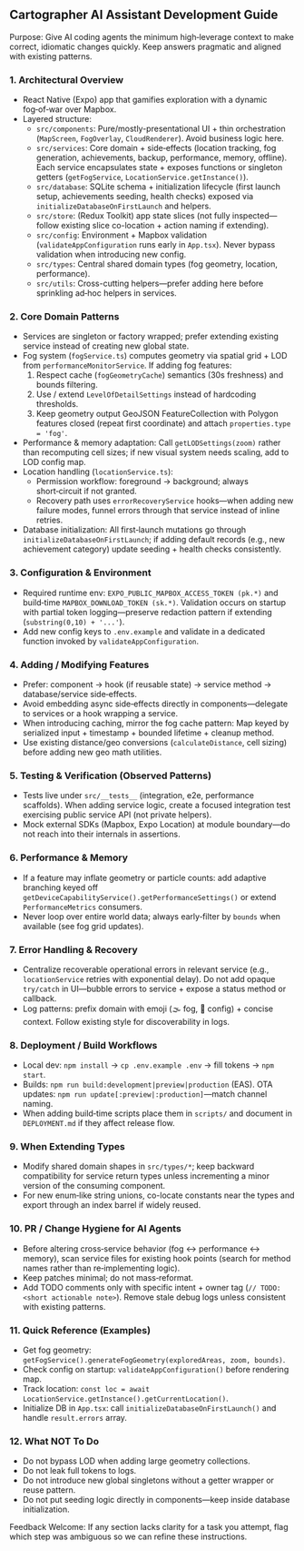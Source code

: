 ## Cartographer AI Assistant Development Guide

Purpose: Give AI coding agents the minimum high‑leverage context to make correct, idiomatic changes quickly. Keep answers pragmatic and aligned with existing patterns.

### 1. Architectural Overview
- React Native (Expo) app that gamifies exploration with a dynamic fog‑of‑war over Mapbox.
- Layered structure:
	- `src/components`: Pure/mostly-presentational UI + thin orchestration (`MapScreen`, `FogOverlay`, `CloudRenderer`). Avoid business logic here.
	- `src/services`: Core domain + side‑effects (location tracking, fog generation, achievements, backup, performance, memory, offline). Each service encapsulates state + exposes functions or singleton getters (`getFogService`, `LocationService.getInstance()`).
	- `src/database`: SQLite schema + initialization lifecycle (first launch setup, achievements seeding, health checks) exposed via `initializeDatabaseOnFirstLaunch` and helpers.
	- `src/store`: (Redux Toolkit) app state slices (not fully inspected—follow existing slice co-location + action naming if extending).
	- `src/config`: Environment + Mapbox validation (`validateAppConfiguration` runs early in `App.tsx`). Never bypass validation when introducing new config.
	- `src/types`: Central shared domain types (fog geometry, location, performance).
	- `src/utils`: Cross-cutting helpers—prefer adding here before sprinkling ad‑hoc helpers in services.

### 2. Core Domain Patterns
- Services are singleton or factory wrapped; prefer extending existing service instead of creating new global state.
- Fog system (`fogService.ts`) computes geometry via spatial grid + LOD from `performanceMonitorService`. If adding fog features:
	1. Respect cache (`fogGeometryCache`) semantics (30s freshness) and bounds filtering.
	2. Use / extend `LevelOfDetailSettings` instead of hardcoding thresholds.
	3. Keep geometry output GeoJSON FeatureCollection with Polygon features closed (repeat first coordinate) and attach `properties.type = 'fog'`.
- Performance & memory adaptation: Call `getLODSettings(zoom)` rather than recomputing cell sizes; if new visual system needs scaling, add to LOD config map.
- Location handling (`locationService.ts`):
	- Permission workflow: foreground → background; always short‑circuit if not granted.
	- Recovery path uses `errorRecoveryService` hooks—when adding new failure modes, funnel errors through that service instead of inline retries.
- Database initialization: All first‑launch mutations go through `initializeDatabaseOnFirstLaunch`; if adding default records (e.g., new achievement category) update seeding + health checks consistently.

### 3. Configuration & Environment
- Required runtime env: `EXPO_PUBLIC_MAPBOX_ACCESS_TOKEN (pk.*)` and build‑time `MAPBOX_DOWNLOAD_TOKEN (sk.*)`. Validation occurs on startup with partial token logging—preserve redaction pattern if extending (`substring(0,10) + '...'`).
- Add new config keys to `.env.example` and validate in a dedicated function invoked by `validateAppConfiguration`.

### 4. Adding / Modifying Features
- Prefer: component -> hook (if reusable state) -> service method -> database/service side‑effects.
- Avoid embedding async side‑effects directly in components—delegate to services or a hook wrapping a service.
- When introducing caching, mirror the fog cache pattern: Map keyed by serialized input + timestamp + bounded lifetime + cleanup method.
- Use existing distance/geo conversions (`calculateDistance`, cell sizing) before adding new geo math utilities.

### 5. Testing & Verification (Observed Patterns)
- Tests live under `src/__tests__` (integration, e2e, performance scaffolds). When adding service logic, create a focused integration test exercising public service API (not private helpers).
- Mock external SDKs (Mapbox, Expo Location) at module boundary—do not reach into their internals in assertions.

### 6. Performance & Memory
- If a feature may inflate geometry or particle counts: add adaptive branching keyed off `getDeviceCapabilityService().getPerformanceSettings()` or extend `PerformanceMetrics` consumers.
- Never loop over entire world data; always early‑filter by `bounds` when available (see fog grid updates).

### 7. Error Handling & Recovery
- Centralize recoverable operational errors in relevant service (e.g., `locationService` retries with exponential delay). Do not add opaque `try/catch` in UI—bubble errors to service + expose a status method or callback.
- Log patterns: prefix domain with emoji (🌫️ fog, 🔧 config) + concise context. Follow existing style for discoverability in logs.

### 8. Deployment / Build Workflows
- Local dev: `npm install` → `cp .env.example .env` → fill tokens → `npm start`.
- Builds: `npm run build:development|preview|production` (EAS). OTA updates: `npm run update[:preview|:production]`—match channel naming.
- When adding build‑time scripts place them in `scripts/` and document in `DEPLOYMENT.md` if they affect release flow.

### 9. When Extending Types
- Modify shared domain shapes in `src/types/*`; keep backward compatibility for service return types unless incrementing a minor version of the consuming component.
- For new enum‑like string unions, co-locate constants near the types and export through an index barrel if widely reused.

### 10. PR / Change Hygiene for AI Agents
- Before altering cross‑service behavior (fog ↔ performance ↔ memory), scan service files for existing hook points (search for method names rather than re‑implementing logic).
- Keep patches minimal; do not mass‑reformat.
- Add TODO comments only with specific intent + owner tag (`// TODO: <short actionable note>`). Remove stale debug logs unless consistent with existing patterns.

### 11. Quick Reference (Examples)
- Get fog geometry: `getFogService().generateFogGeometry(exploredAreas, zoom, bounds)`.
- Check config on startup: `validateAppConfiguration()` before rendering map.
- Track location: `const loc = await LocationService.getInstance().getCurrentLocation()`.
- Initialize DB in `App.tsx`: call `initializeDatabaseOnFirstLaunch()` and handle `result.errors` array.

### 12. What NOT To Do
- Do not bypass LOD when adding large geometry collections.
- Do not leak full tokens to logs.
- Do not introduce new global singletons without a getter wrapper or reuse pattern.
- Do not put seeding logic directly in components—keep inside database initialization.

Feedback Welcome: If any section lacks clarity for a task you attempt, flag which step was ambiguous so we can refine these instructions.

